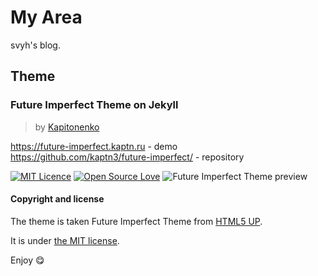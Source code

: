 # My Area
svyh's blog.

## Theme
### Future Imperfect Theme on Jekyll
>by [Kapitonenko](https://kaptn.ru)

<https://future-imperfect.kaptn.ru> - demo  
<https://github.com/kaptn3/future-imperfect/> - repository

[![MIT Licence](https://badges.frapsoft.com/os/mit/mit.svg?v=103)](https://opensource.org/licenses/mit-license.php)
[![Open Source Love](https://badges.frapsoft.com/os/v1/open-source.png?v=103)](https://github.com/ellerbrock/open-source-badge/)
![Future Imperfect Theme preview](https://cdn.rawgit.com/kaptn3/blog/4ccc6d6a/readme_files/screen.png)
#### Copyright and license
The theme is taken Future Imperfect Theme from [HTML5 UP](https://html5up.net).

It is under [the MIT license](/LICENSE).

Enjoy :yum:
